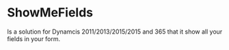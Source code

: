 # ShowMeFields

Is a solution for Dynamcis 2011/2013/2015/2015 and 365 that it show all your fields in your form. 
